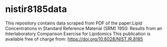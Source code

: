 # nistir8185data
This repository contains data scraped from PDF of the paper:Lipid Concentrations in Standard Reference Material (SRM) 1950: Results from an Interlaboratory Comparison Exercise for Lipidomics 
This publication is available free of charge from:
https://doi.org/10.6028/NIST.IR.8185
